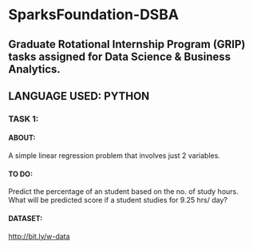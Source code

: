 # SparksFoundation-DSBA
## Graduate Rotational Internship Program (GRIP) tasks assigned for Data Science & Business Analytics.

## LANGUAGE USED: PYTHON
### TASK 1:  
#### ABOUT:  
   A simple linear regression problem that involves just 2 variables.  
#### TO DO:  
  Predict the percentage of an student based on the no. of study hours.  
  What will be predicted score if a student studies for 9.25 hrs/ day?  
#### DATASET:  
  http://bit.ly/w-data  

